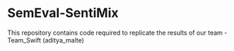 # SemEval-SentiMix
This repository contains code required to replicate the results of our team - Team_Swift (aditya_malte)
